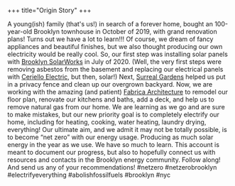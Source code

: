 +++
title="Origin Story"
+++

A young(ish) family (that's us!) in search of a forever home, bought an 100-year-old Brooklyn townhouse in October of 2019, with grand renovation plans! Turns out we have a lot to learn!!! Of course, we dream of fancy appliances and beautiful finishes, but we also thought producing our own electricity would be really cool. So, our first step was installing solar panels with [Brooklyn SolarWorks](https://pricing.brooklynsolarworks.com/) in July of 2020. (Well, the very first steps were removing asbestos from the basement and replacing our electrical panels with [Ceriello Electric](https://www.antoniocerielloelectric.com/), but then, solar!) Next, [Surreal Gardens](https://www.instagram.com/surrealgardens/) helped us put in a privacy fence and clean up our overgrown backyard. Now, we are working with the amazing (and patient) [Fabrica Architecture](https://www.fabricaarchitecture.com/) to remodel our floor plan, renovate our kitchens and baths, add a deck, and help us to remove natural gas from our home. We are learning as we go and are sure to make mistakes, but our new priority goal is to completely electrify our home, including for heating, cooking, water heating, laundry drying, everything! Our ultimate aim, and we admit it may not be totally possible, is to become “net zero” with our energy usage. Producing as much solar energy in the year as we use. We have so much to learn. This account is meant to document our progress, but also to hopefully connect us with resources and contacts in the Brooklyn energy community. Follow along! And send us any of your recommendations!
#netzero #netzerobrooklyn #electrifyeverything #abolishfossilfuels #brooklyn #nyc

